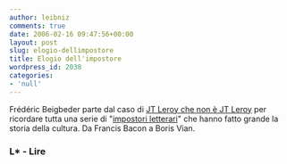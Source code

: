 ```yaml
---
author: leibniz
comments: true
date: 2006-02-16 09:47:56+00:00
layout: post
slug: elogio-dellimpostore
title: Elogio dell'impostore
wordpress_id: 2038
categories:
- 'null'
---
```


Frédéric Beigbeder parte dal caso di [JT Leroy che non è JT Leroy](http://www.leibniz-blogs.it/archives/2006/02/08/2024) per ricordare tutta una serie di "[impostori letterari](http://www.lire.fr/chronique.asp/idC=49643/idR=142/idG=)" che hanno fatto grande la storia della cultura. Da Francis Bacon a Boris Vian.


### L* - Lire
